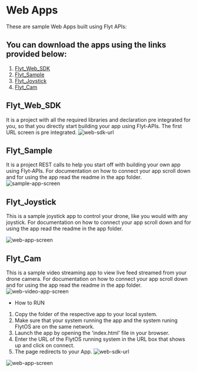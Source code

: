 # Web Apps

These are sample Web Apps built using Flyt APIs:
## You can download the apps using the links provided below:
1. [Flyt_Web_SDK](https://flyt.blob.core.windows.net/flytos/downloads/sdk/Flyt_Web_SDK.zip)
2. [Flyt_Sample](https://minhaskamal.github.io/DownGit/#/home?url=https://github.com/flytbase/flytsamples/tree/master/WebApps/Flyt_Sample)
3. [Flyt_Joystick](https://minhaskamal.github.io/DownGit/#/home?url=https://github.com/flytbase/flytsamples/tree/master/WebApps/Flyt_Joystick)
4. [Flyt_Cam](https://minhaskamal.github.io/DownGit/#/home?url=https://github.com/flytbase/flytsamples/tree/master/WebApps/Flyt_Cam)

## Flyt_Web_SDK
It is a project with all the required libraries and declaration pre integrated for you, so that you directly start building your app using Flyt-APIs. The first URL screen is pre integrated.
![web-sdk-url](https://cloud.githubusercontent.com/assets/6880872/24096572/371ea004-0d88-11e7-8603-eabaa27bc81d.png)


## Flyt_Sample
It is a project REST calls to help you start off with building your own app using Flyt-APIs. For documentation on how to connect your app scroll down and for using the app read the readme in the app folder.
![sample-app-screen](https://cloud.githubusercontent.com/assets/6880872/24096630/703a6846-0d88-11e7-8a1f-a85f575be406.png)


## Flyt_Joystick
This is a sample joystick app to control your drone, like you would with any joystick. For documentation on how to connect your app scroll down and for using the app read the readme in the app folder.

  ![web-app-screen](https://cloud.githubusercontent.com/assets/6880872/24096551/18c80258-0d88-11e7-9d3c-4704748b5a2b.png)


## Flyt_Cam
This is a sample video streaming app to view live feed streamed from your drone camera. For documentation on how to connect your app scroll down and for using the app read the readme in the app folder.
![web-video-app-screen](https://cloud.githubusercontent.com/assets/6880872/24096608/587888e6-0d88-11e7-90e9-4bf801339b15.png)


* How to RUN

1. Copy the folder of the respective app to your local system.
2. Make sure that your system running the app and the system runing FlytOS are on the same network.
3. Launch the app by opening the 'index.html' file in your browser.
4. Enter the URL of the FlytOS running system in the URL box that shows up and click on connect.
5. The page redirects to your App.
![web-sdk-url](https://cloud.githubusercontent.com/assets/6880872/24096572/371ea004-0d88-11e7-8603-eabaa27bc81d.png)

![web-app-screen](https://cloud.githubusercontent.com/assets/6880872/24096551/18c80258-0d88-11e7-9d3c-4704748b5a2b.png)
